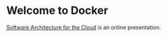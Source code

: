 Welcome to Docker
=================

[Software Architecture for the Cloud](https://robrich.org/slides/software-architecture-for-the-cloud/#/) is an online presentation.

